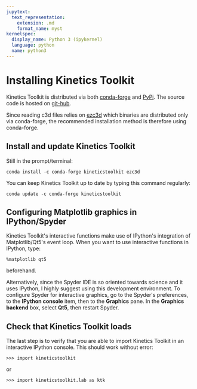 ```yaml
---
jupytext:
  text_representation:
    extension: .md
    format_name: myst
kernelspec:
  display_name: Python 3 (ipykernel)
  language: python
  name: python3
---
```


# Installing Kinetics Toolkit

Kinetics Toolkit is distributed via both [conda-forge](https://anaconda.org/conda-forge/kineticstoolkit) and [PyPi](https://pypi.org/project/kineticstoolkit). The source code is hosted on [git-hub](https://github.com/felixchenier/kineticstoolkit).

Since reading c3d files relies on [ezc3d](https://github.com/pyomeca/ezc3d) which binaries are distributed only via conda-forge, the recommended installation method is therefore using conda-forge.



## Install and update Kinetics Toolkit

Still in the prompt/terminal:

    conda install -c conda-forge kineticstoolkit ezc3d
            
You can keep Kinetics Toolkit up to date by typing this command regularly:

    conda update -c conda-forge kineticstoolkit

## Configuring Matplotlib graphics in IPython/Spyder

Kinetics Toolkit's interactive functions make use of IPython's integration of Matplotlib/Qt5's event loop. When you want to use interactive functions in IPython, type:

    %matplotlib qt5

beforehand.

Alternatively, since the Spyder IDE is so oriented towards science and it uses IPython, I highly suggest using this development environment. To configure Spyder for interactive graphics, go to the Spyder's preferences, to the **IPython console** item, then to the **Graphics** pane. In the **Graphics backend** box, select **Qt5**, then restart Spyder.

## Check that Kinetics Toolkit loads

The last step is to verify that you are able to import Kinetics Toolkit in an interactive IPython console. This should work without error:

    >>> import kineticstoolkit

or

    >>> import kineticstoolkit.lab as ktk
